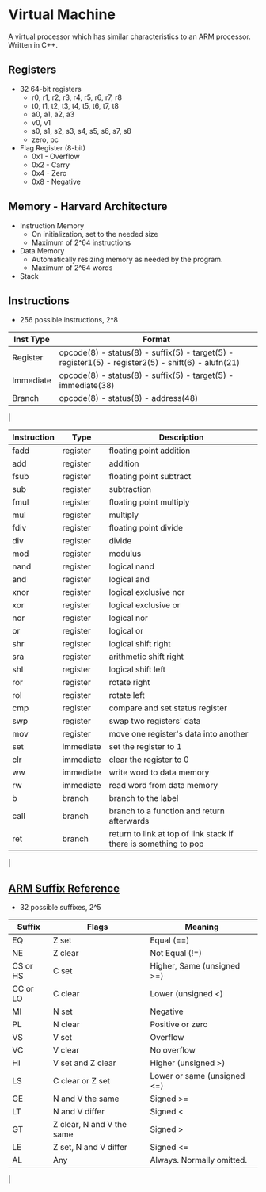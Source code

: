 # Virtual Machine
A virtual processor which has similar characteristics to an ARM processor. Written in C++.
## Registers
* 32 64-bit registers
  * r0, r1, r2, r3, r4, r5, r6, r7, r8
  * t0, t1, t2, t3, t4, t5, t6, t7, t8
  * a0, a1, a2, a3
  * v0, v1
  * s0, s1, s2, s3, s4, s5, s6, s7, s8
  * zero, pc
* Flag Register (8-bit)
  * 0x1 - Overflow
  * 0x2 - Carry
  * 0x4 - Zero
  * 0x8 - Negative
## Memory - Harvard Architecture
* Instruction Memory
  * On initialization, set to the needed size
  * Maximum of 2^64 instructions
* Data Memory
  * Automatically resizing memory as needed by the program.
  * Maximum of 2^64 words
* Stack
## Instructions
* 256 possible instructions, 2^8

| Inst Type | Format |
|------------------|--------|
| Register | opcode(8) - status(8) - suffix(5) - target(5) - register1(5) - register2(5) - shift(6) - alufn(21)
| Immediate | opcode(8) - status(8) - suffix(5) - target(5) - immediate(38)
| Branch | opcode(8) - status(8) - address(48)
|

| Instruction | Type | Description |
|-------------|------|-------------|
| fadd | register | floating point addition
| add | register | addition
| fsub | register | floating point subtract
| sub | register | subtraction
| fmul | register | floating point multiply
| mul | register | multiply
| fdiv | register | floating point divide
| div | register | divide
| mod | register | modulus
| nand | register | logical nand
| and | register | logical and
| xnor | register | logical exclusive nor
| xor | register | logical exclusive or
| nor | register | logical nor
| or | register | logical or
| shr | register | logical shift right
| sra | register | arithmetic shift right
| shl | register | logical shift left
| ror | register | rotate right
| rol | register | rotate left
| cmp | register | compare and set status register
| swp | register | swap two registers' data
| mov | register | move one register's data into another
| set | immediate | set the register to 1
| clr | immediate | clear the register to 0
| ww | immediate | write word to data memory
| rw | immediate | read word from data memory
| b | branch | branch to the label
| call | branch | branch to a function and return afterwards
| ret | branch | return to link at top of link stack if there is something to pop
|

## [ARM Suffix Reference](http://infocenter.arm.com/help/index.jsp?topic=/com.arm.doc.dui0473c/CEGBHJCJ.html)
* 32 possible suffixes, 2^5

| Suffix | Flags | Meaning |
|--------|-------|---------|
| EQ | Z set | Equal (==)
| NE | Z clear | Not Equal (!=)
| CS or HS | C set | Higher, Same (unsigned >=)
| CC or LO | C clear | Lower (unsigned <)
| MI | N set | Negative
| PL | N clear | Positive or zero
| VS | V set | Overflow
| VC | V clear | No overflow
| HI | V set and Z clear | Higher (unsigned >)
| LS | C clear or Z set | Lower or same (unsigned <=)
| GE | N and V the same | Signed >=
| LT | N and V differ | Signed <
| GT | Z clear, N and V the same | Signed >
| LE | Z set, N and V differ | Signed <=
| AL | Any | Always. Normally omitted.
|
